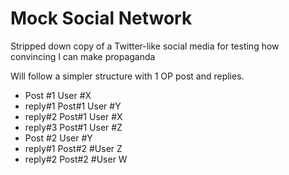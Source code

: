 # Mock Social Network

Stripped down copy of a Twitter-like social media for testing how convincing I can make propaganda

Will follow a simpler structure with 1 OP post and replies.

* Post #1 User #X
 * reply#1 Post#1 User #Y
 * reply#2 Post#1 User #X
 * reply#3 Post#1 User #Z
* Post #2 User #Y
 * reply#1 Post#2 #User Z 
 * reply#2 Post#2 #User W
